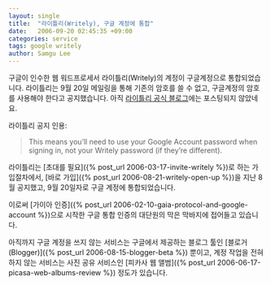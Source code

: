 ```yaml
---
layout: single
title:  "라이틀리(Writely), 구글 계정에 통합"
date:   2006-09-20 02:45:35 +09:00
categories: service
tags: google writely
author: Samgu Lee
---
```

구글이 인수한 웹 워드프로세서 라이틀리(Writely)의 계정이 구글계정으로 통합되었습니다. 라이틀리는 9월 20일 메일링을 통해 기존의 암호를 쓸 수 없고, 구글계정의 암호를 사용해야 한다고 공지했습니다. 아직 [라이틀리 공식 블로그](http://writely.blogspot.com/)에는 포스팅되지 않았네요.

라이틀리 공지 인용:

> This means you&#8217;ll need to use your Google Account password when signing in, not your Writely password (if they&#8217;re different).

라이틀리는 [초대를 필요]({% post_url 2006-03-17-invite-writely %})로 하는 가입절차에서, [바로 가입]({% post_url 2006-08-21-writely-open-up %})을 지난 8월 공지했고, 9월 20일자로 구글 계정에 통합되었습니다.

이로써 [가이아 인증]({% post_url 2006-02-10-gaia-protocol-and-google-account %})으로 시작한 구글 통합 인증의 대단원의 막은 막바지에 접어들고 있습니다.

아직까지 구글 계정을 쓰지 않는 서비스는 구글에서 제공하는 블로그 툴인 [블로거(Blogger)]({% post_url 2006-08-15-blogger-beta %}) 뿐이고, 계정 작업을 전혀 하지 않는 서비스는 사진 공유 서비스인 [피카사 웹 앨범]({% post_url 2006-06-17-picasa-web-albums-review %}) 정도가 있습니다.
